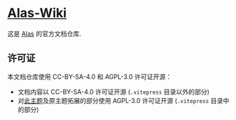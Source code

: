 # [Alas-Wiki](https://alas-wiki.saarcenter.com)

这是 [Alas](https://github.com/LmeSzinc/AzurLaneAutoScript) 的官方文档仓库.


## 许可证

本文档仓库使用 CC-BY-SA-4.0 和 AGPL-3.0 许可证开源：

- 文档内容以 CC-BY-SA-4.0 许可证开源 (`.vitepress` 目录以外的部分)
- 对[此主题](https://github.com/koishijs/vitepress-theme)及原主题拓展的部分使用 AGPL-3.0 许可证开源 (`.vitepress` 目录中的部分)
